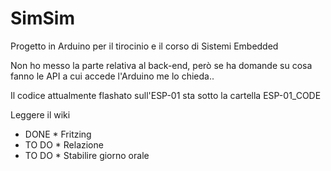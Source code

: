 # SimSim

Progetto in Arduino per il tirocinio e il corso di Sistemi Embedded 

Non ho messo la parte relativa al back-end, però se ha domande su cosa fanno
le API a cui accede l'Arduino me lo chieda..

Il codice attualmente flashato sull'ESP-01 sta sotto la cartella ESP-01_CODE


Leggere il wiki

* DONE * Fritzing
* TO DO * Relazione
* TO DO * Stabilire giorno orale
